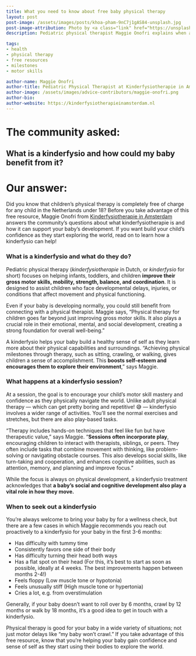 ```yaml
---
title: What you need to know about free baby physical therapy
layout: post
post-image: /assets/images/posts/khoa-pham-9nC7j1gAS84-unsplash.jpg
post-image-attribution: Photo by <a class="link" href="https://unsplash.com/@punkhoa?utm_content=creditCopyText&utm_medium=referral&utm_source=unsplash" target="_blank" rel="noopener noreferrer nofollow"><span>Khoa Pham</span></a> on <a class="link" href="https://unsplash.com/photos/baby-laying-on-bed-while-woman-massaging-his-back-9nC7j1gAS84?utm_content=creditCopyText&utm_medium=referral&utm_source=unsplash" target="_blank" rel="noopener noreferrer nofollow"><span>Unsplash</span></a>
description: Pediatric physical therapist Maggie Onofri explains when and why you may want to take advantage of free physical therapy for your baby, and what to expect at a session. Physical therapy is not just for when you think your baby’s behind on motor skills!

tags:
- health
- physical therapy
- free resources
- milestones
- motor skills

author-name: Maggie Onofri
author-title: Pediatric Physical Therapist at Kinderfysiotherapie in Amsterdam
author-image: /assets/images/advice-contributors/maggie-onofri.png
author-bio: 
author-website: https://kinderfysiotherapieinamsterdam.nl
---
```


# The community asked:

## What is a kinderfysio and how could my baby benefit from it?

# Our answer:


Did you know that children’s physical therapy is completely free of charge for any child in the Netherlands under 18? Before you take advantage of this free resource, Maggie Onofri from [Kinderfysiotherapie in Amsterdam](https://kinderfysiotherapieinamsterdam.nl/english/) answers the community’s questions about what kinderfysiotherapie is and how it can support your baby’s development. If you want build your child’s confidence as they start exploring the world, read on to learn how a kinderfysio can help!

### What is a kinderfysio and what do they do?

Pediatric physical therapy (*kinderfysiotherapie* in Dutch, or *kinderfysio* for short) focuses on helping infants, toddlers, and children **improve their gross motor skills, mobility, strength, balance, and coordination**. It is designed to assist children who face developmental delays, injuries, or conditions that affect movement and physical functioning.

Even if your baby is developing normally, you could still benefit from connecting with a physical therapist. Maggie says, “Physical therapy for children goes far beyond just improving gross motor skills. It also plays a crucial role in their emotional, mental, and social development, creating a strong foundation for overall well-being.” 

A kinderfysio helps your baby build a healthy sense of self as they learn more about their physical capabilities and surroundings. “Achieving physical milestones through therapy, such as sitting, crawling, or walking, gives children a sense of accomplishment. This **boosts self-esteem and encourages them to explore their environment**,” says Maggie.

### What happens at a kinderfysio session?

At a session, the goal is to encourage your child’s motor skill mastery and confidence as they physically navigate the world. Unlike adult physical therapy — which can get pretty boring and repetitive! 😅 — kinderfysio involves a wider range of activities. You’ll see the normal exercises and stretches, but there are also play-based tasks.

“Therapy includes hands-on techniques that feel like fun but have therapeutic value,” says Maggie. “**Sessions often incorporate play**, encouraging children to interact with therapists, siblings, or peers. They often include tasks that combine movement with thinking, like problem-solving or navigating obstacle courses. This also develops social skills, like turn-taking and cooperation, and enhances cognitive abilities, such as attention, memory, and planning and improve focus.”

While the focus is always on physical development, a kinderfysio treatment acknowledges that **a baby’s social and cognitive development also play a vital role in how they move.**

### When to seek out a kinderfysio

You’re always welcome to bring your baby by for a wellness check, but there are a few cases in which Maggie recommends you reach out proactively to a kinderfysio for your baby in the first 3-6 months:

- Has difficulty with tummy time
- Consistently favors one side of their body
- Has difficulty turning their head both ways
- Has a flat spot on their head (For this, it’s best to start as soon as possible, ideally at 4 weeks. The best improvements happen between months 2-4!)
- Feels floppy (Low muscle tone or hypotonia)
- Feels unusually stiff (High muscle tone or hypertonia)
- Cries a lot, e.g. from overstimulation

Generally, if your baby doesn’t want to roll over by 6 months, crawl by 12 months or walk by 18 months, it’s a good idea to get in touch with a kinderfysio.

Physical therapy is good for your baby in a wide variety of situations; not just motor delays like “my baby won’t crawl.” If you take advantage of this free resource, know that you’re helping your baby gain confidence and sense of self as they start using their bodies to explore the world.